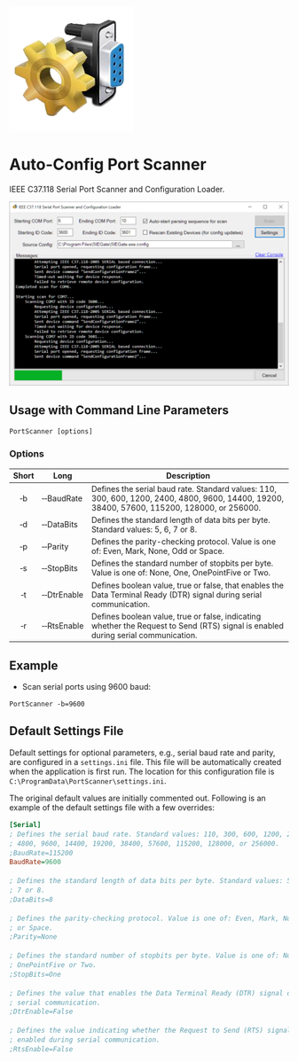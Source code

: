 [![PortScanner](PortScanner.png)](https://gridprotectionalliance.github.io/PortScanner/)

# Auto-Config Port Scanner
IEEE C37.118 Serial Port Scanner and Configuration Loader.

![Screen Shot](ScreenShot.png)

## Usage with Command Line Parameters
```shell
PortScanner [options]
```

### Options

| Short | Long | Description |
|:-----:| ---- | ----------- |
| &#x2011;b | &#x2011;&#x2011;BaudRate | Defines the serial baud rate. Standard values: 110, 300, 600, 1200, 2400, 4800, 9600, 14400, 19200, 38400, 57600, 115200, 128000, or 256000. |
| &#x2011;d | &#x2011;&#x2011;DataBits | Defines the standard length of data bits per byte. Standard values: 5, 6, 7 or 8. |
| &#x2011;p | &#x2011;&#x2011;Parity | Defines the parity-checking protocol. Value is one of: Even, Mark, None, Odd or Space. |
| &#x2011;s | &#x2011;&#x2011;StopBits | Defines the standard number of stopbits per byte. Value is one of: None, One, OnePointFive or Two. |
| &#x2011;t | &#x2011;&#x2011;DtrEnable | Defines boolean value, true or false, that enables the Data Terminal Ready (DTR) signal during serial communication. |
| &#x2011;r | &#x2011;&#x2011;RtsEnable | Defines boolean value, true or false, indicating whether the Request to Send (RTS) signal is enabled during serial communication. |

## Example
* Scan serial ports using 9600 baud:
```shell
PortScanner -b=9600
```

## Default Settings File
Default settings for optional parameters, e.g., serial baud rate and parity, are configured in a `settings.ini` file. This file will be automatically created when the application is first run. The location for this configuration file is `C:\ProgramData\PortScanner\settings.ini`.

The original default values are initially commented out. Following is an example of the default settings file with a few overrides:

```ini
[Serial]
; Defines the serial baud rate. Standard values: 110, 300, 600, 1200, 2400,
; 4800, 9600, 14400, 19200, 38400, 57600, 115200, 128000, or 256000.
;BaudRate=115200
BaudRate=9600

; Defines the standard length of data bits per byte. Standard values: 5, 6,
; 7 or 8.
;DataBits=8

; Defines the parity-checking protocol. Value is one of: Even, Mark, None, Odd
; or Space.
;Parity=None

; Defines the standard number of stopbits per byte. Value is one of: None, One,
; OnePointFive or Two.
;StopBits=One

; Defines the value that enables the Data Terminal Ready (DTR) signal during
; serial communication.
;DtrEnable=False

; Defines the value indicating whether the Request to Send (RTS) signal is
; enabled during serial communication.
;RtsEnable=False
```
